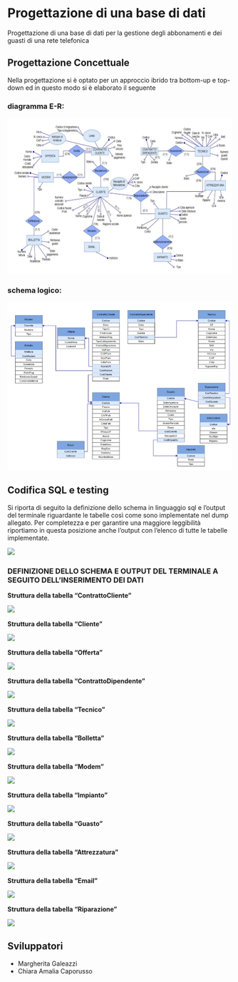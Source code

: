 # Progettazione di una base di dati

Progettazione di una base di dati per la gestione degli abbonamenti e dei guasti di una rete telefonica


## Progettazione Concettuale

Nella progettazione si è optato per un approccio ibrido tra bottom-up e top-down ed in questo modo si è elaborato il seguente 
### diagramma E-R:
![Diagramma E-R](https://github.com/MargheritaGaleazzi/Progetto-Database/blob/main/immagini%20query%20database/1.jpg)
### schema logico:
![Schema logico](https://github.com/MargheritaGaleazzi/Progetto-Database/blob/main/immagini%20query%20database/2.jpg)

## Codifica SQL e testing
Si riporta di seguito la definizione dello schema in linguaggio sql e l’output del terminale riguardante le tabelle così come sono implementate nel dump allegato. Per completezza e per garantire una maggiore leggibilità riportiamo in questa posizione anche l’output con l’elenco di tutte le tabelle implementate.

![](https://github.com/MargheritaGaleazzi/Progetto-Database/blob/main/immagini%20query%20database/showtables.png)

### DEFINIZIONE DELLO SCHEMA E OUTPUT DEL TERMINALE A SEGUITO DELL’INSERIMENTO DEI DATI 
**Struttura della tabella “ContrattoCliente”**

![](https://github.com/MargheritaGaleazzi/Progetto-Database/blob/main/immagini%20query%20database/selectContrattoCliente.png)

**Struttura della tabella “Cliente”**

![](https://github.com/MargheritaGaleazzi/Progetto-Database/blob/main/immagini%20query%20database/selectCliente.png)

**Struttura della tabella “Offerta”**

![](https://github.com/MargheritaGaleazzi/Progetto-Database/blob/main/immagini%20query%20database/selectOfferta.png)

**Struttura della tabella “ContrattoDipendente”**

![](https://github.com/MargheritaGaleazzi/Progetto-Database/blob/main/immagini%20query%20database/selectContrattoDipendente.png)

**Struttura della tabella “Tecnico”**

![](https://github.com/MargheritaGaleazzi/Progetto-Database/blob/main/immagini%20query%20database/selectTecnico.png)

**Struttura della tabella “Bolletta”**

![](https://github.com/MargheritaGaleazzi/Progetto-Database/blob/main/immagini%20query%20database/selectBolletta.png)

**Struttura della tabella “Modem”**

![](https://github.com/MargheritaGaleazzi/Progetto-Database/blob/main/immagini%20query%20database/selectModem.png)

**Struttura della tabella “Impianto”**

![](https://github.com/MargheritaGaleazzi/Progetto-Database/blob/main/immagini%20query%20database/selectImpianto.png)

**Struttura della tabella “Guasto”**

![](https://github.com/MargheritaGaleazzi/Progetto-Database/blob/main/immagini%20query%20database/selectGuasto.png)

**Struttura della tabella “Attrezzatura”**

![](https://github.com/MargheritaGaleazzi/Progetto-Database/blob/main/immagini%20query%20database/selectAttrezzatura.png)

**Struttura della tabella “Email”**

![](https://github.com/MargheritaGaleazzi/Progetto-Database/blob/main/immagini%20query%20database/selectEmail.png)

**Struttura della tabella “Riparazione”**

![](https://github.com/MargheritaGaleazzi/Progetto-Database/blob/main/immagini%20query%20database/selectRiparazione.png)

## Sviluppatori

 - Margherita Galeazzi
 - Chiara Amalia Caporusso
